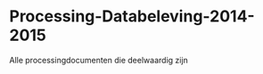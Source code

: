 Processing-Databeleving-2014-2015
=================================

Alle processingdocumenten die deelwaardig zijn
